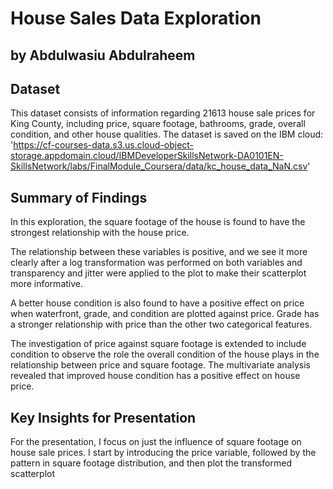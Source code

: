 # House Sales Data Exploration
## by Abdulwasiu Abdulraheem


## Dataset

This dataset consists of information regarding 21613 house sale prices for King County, including price, square footage, bathrooms, grade, overall condition, and other house qualities. The dataset is saved on the IBM cloud:
'https://cf-courses-data.s3.us.cloud-object-storage.appdomain.cloud/IBMDeveloperSkillsNetwork-DA0101EN-SkillsNetwork/labs/FinalModule_Coursera/data/kc_house_data_NaN.csv'


## Summary of Findings

In this exploration, the square footage of the house is found to have the strongest relationship with the house price.

The relationship between these variables is positive, and we see it more clearly after a log transformation was performed on both variables and transparency and jitter were applied to the plot to make their scatterplot more informative.

A better house condition is also found to have a positive effect on price when waterfront, grade, and condition are plotted against price. Grade has a stronger relationship with price than the other two categorical features.

The investigation of price against square footage is extended to include condition to observe the role the overall condition of the house plays in the relationship between price and square footage. The multivariate analysis revealed that improved house condition has a positive effect on house price. 


## Key Insights for Presentation

For the presentation, I focus on just the influence of square footage on house sale prices. I start by introducing the
price variable, followed by the pattern in square footage distribution, and then plot the transformed scatterplot
